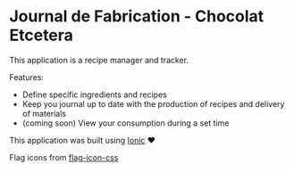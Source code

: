 # Journal de Fabrication - Chocolat Etcetera

This application is a recipe manager and tracker.

Features:
- Define specific ingredients and recipes
- Keep you journal up to date with the production of recipes and delivery of materials
- (coming soon) View your consumption during a set time

This application was built using [Ionic](https://ionicframework.com/)  :heart:

Flag icons from [flag-icon-css](https://github.com/lipis/flag-icon-css)

